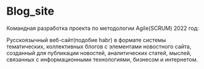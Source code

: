 # Blog_site

Командная разработка проекта по методологии Agile(SCRUM) 2022 год:

Русскоязычный веб-сайт(подобие hаbr) в формате системы тематических, коллективных блогов с элементами новостного сайта, созданный для публикации новостей, аналитических статей, мыслей, связанных с информационными технологиями, бизнесом и интернетом.
